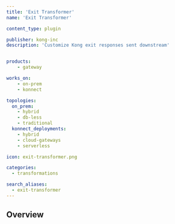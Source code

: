 ```yaml
---
title: 'Exit Transformer'
name: 'Exit Transformer'

content_type: plugin

publisher: kong-inc
description: 'Customize Kong exit responses sent downstream'


products:
    - gateway

works_on:
    - on-prem
    - konnect

topologies:
  on_prem:
    - hybrid
    - db-less
    - traditional
  konnect_deployments:
    - hybrid
    - cloud-gateways
    - serverless

icon: exit-transformer.png

categories:
  - transformations

search_aliases:
  - exit-transformer
---
```


## Overview
